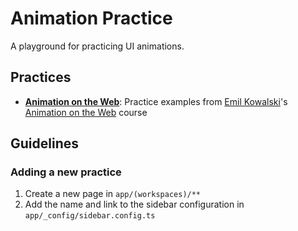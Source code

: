 # Animation Practice

A playground for practicing UI animations.

## Practices

- **[Animation on the Web](./app/(animation-on-the-web)/README.md)**: Practice examples from [Emil Kowalski](https://emilkowal.ski/)'s [Animation on the Web](https://animations.dev/) course

## Guidelines

### Adding a new practice

1. Create a new page in `app/(workspaces)/**`
2. Add the name and link to the sidebar configuration in `app/_config/sidebar.config.ts`
